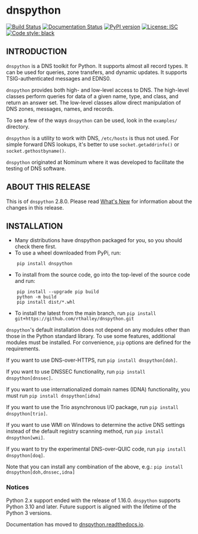 # dnspython

[![Build Status](https://github.com/rthalley/dnspython/actions/workflows/ci.yml/badge.svg)](https://github.com/rthalley/dnspython/actions/)
[![Documentation Status](https://readthedocs.org/projects/dnspython/badge/?version=latest)](https://dnspython.readthedocs.io/en/latest/?badge=latest)
[![PyPI version](https://badge.fury.io/py/dnspython.svg)](https://badge.fury.io/py/dnspython)
[![License: ISC](https://img.shields.io/badge/License-ISC-brightgreen.svg)](https://opensource.org/licenses/ISC)
[![Code style: black](https://img.shields.io/badge/code%20style-black-000000.svg)](https://github.com/psf/black)

## INTRODUCTION

`dnspython` is a DNS toolkit for Python. It supports almost all record types. It
can be used for queries, zone transfers, and dynamic updates. It supports
TSIG-authenticated messages and EDNS0.

`dnspython` provides both high- and low-level access to DNS. The high-level
classes perform queries for data of a given name, type, and class, and return an
answer set. The low-level classes allow direct manipulation of DNS zones,
messages, names, and records.

To see a few of the ways `dnspython` can be used, look in the `examples/`
directory.

`dnspython` is a utility to work with DNS, `/etc/hosts` is thus not used. For
simple forward DNS lookups, it's better to use `socket.getaddrinfo()` or
`socket.gethostbyname()`.

`dnspython` originated at Nominum where it was developed to facilitate the
testing of DNS software.

## ABOUT THIS RELEASE

This is of `dnspython` 2.8.0.
Please read
[What's New](https://dnspython.readthedocs.io/en/stable/whatsnew.html) for
information about the changes in this release.

## INSTALLATION

* Many distributions have dnspython packaged for you, so you should check there
  first.
* To use a wheel downloaded from PyPi, run:

```
    pip install dnspython
```

* To install from the source code, go into the top-level of the source code
  and run:

```
    pip install --upgrade pip build
    python -m build
    pip install dist/*.whl
```

* To install the latest from the main branch, run
`pip install git+https://github.com/rthalley/dnspython.git`

`dnspython`'s default installation does not depend on any modules other than
those in the Python standard library.  To use some features, additional modules
must be installed.  For convenience, `pip` options are defined for the
requirements.

If you want to use DNS-over-HTTPS, run
`pip install dnspython[doh]`.

If you want to use DNSSEC functionality, run
`pip install dnspython[dnssec]`.

If you want to use internationalized domain names (IDNA)
functionality, you must run
`pip install dnspython[idna]`

If you want to use the Trio asynchronous I/O package, run
`pip install dnspython[trio]`.

If you want to use WMI on Windows to determine the active DNS settings
instead of the default registry scanning method, run
`pip install dnspython[wmi]`.

If you want to try the experimental DNS-over-QUIC code, run
`pip install dnspython[doq]`.

Note that you can install any combination of the above, e.g.:
`pip install dnspython[doh,dnssec,idna]`

### Notices

Python 2.x support ended with the release of 1.16.0.  `dnspython` supports Python 3.10
and later.  Future support is aligned with the lifetime of the Python 3 versions.

Documentation has moved to
[dnspython.readthedocs.io](https://dnspython.readthedocs.io).
